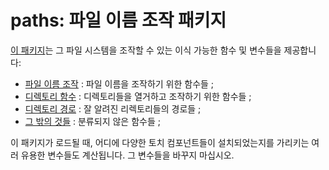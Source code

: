 <a name="paths.dok"></a>
# paths: 파일 이름 조작 패키지 #

[이 패키지](https://github.com/torch/paths)는 그 파일 시스템을 조작할 수 있는 이식 가능한 함수 및 변수들을 제공합니다:
 
  * [파일 이름 조작](filenames.md) : 파일 이름을 조작하기 위한 함수들 ;
  * [디렉토리 함수](dirfunctions.md) : 디렉토리들을 열거하고 조작하기 위한 함수들 ;
  * [디렉토리 경로](dirpaths.md) : 잘 알려진 리렉토리들의 경로들 ;
  * [그 밖의 것들](misc.md) : 분류되지 않은 함수들 ;

이 패키지가 로드될 때, 어디에 다양한 토치 컴포넌트들이 설치되었는지를 가리키는
여러 유용한 변수들도 계산됩니다.
그 변수들을 바꾸지 마십시오.
